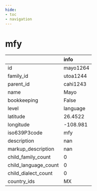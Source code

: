 ```yaml
---
hide:
- toc
- navigation
---
```

# mfy
|                      | info     |
|:---------------------|:---------|
| id                   | mayo1264 |
| family_id            | utoa1244 |
| parent_id            | cahi1243 |
| name                 | Mayo     |
| bookkeeping          | False    |
| level                | language |
| latitude             | 26.4522  |
| longitude            | -108.981 |
| iso639P3code         | mfy      |
| description          | nan      |
| markup_description   | nan      |
| child_family_count   | 0        |
| child_language_count | 0        |
| child_dialect_count  | 0        |
| country_ids          | MX       |